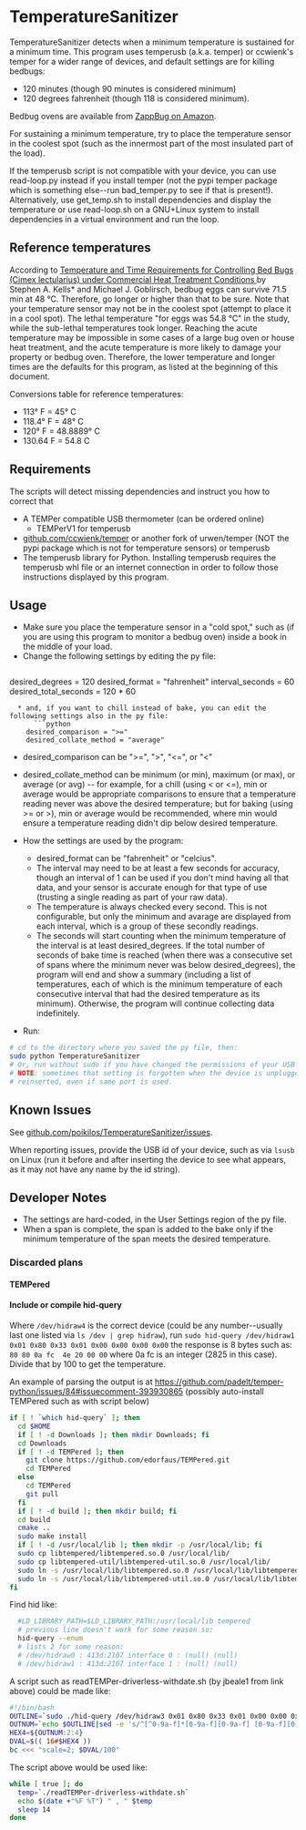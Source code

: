 # TemperatureSanitizer
TemperatureSanitizer detects when a minimum temperature is sustained for a minimum time. This program uses temperusb (a.k.a. temper) or ccwienk's temper for a wider range of devices, and default settings are for killing bedbugs:
- 120 minutes (though 90 minutes is considered minimum)
- 120 degrees fahrenheit (though 118 is considered minimum).

Bedbug ovens are available from [ZappBug on Amazon](https://www.amazon.com/s?k=ZappBug).

For sustaining a minimum temperature, try to place the temperature sensor in the coolest spot (such as the innermost part of the most insulated part of the load).

If the temperusb script is not compatible with your device, you can use read-loop.py instead if you install temper (not the pypi temper package which is something else--run bad_temper.py to see if that is present!). Alternatively, use get_temp.sh to install dependencies and display the temperature or use read-loop.sh on a GNU+Linux system to install dependencies in a virtual environment and run the loop.


## Reference temperatures
According to [Temperature and Time Requirements for Controlling Bed Bugs (Cimex lectularius) under Commercial Heat Treatment Conditions ](https://www.ncbi.nlm.nih.gov/pmc/articles/PMC4553552/) by Stephen A. Kells* and Michael J. Goblirsch, bedbug eggs can survive 71.5 min at 48 °C. Therefore, go longer or higher than that to be sure. Note that your temperature sensor may not be in the coolest spot (attempt to place it in a cool spot). The lethal temperature "for eggs was 54.8 °C" in the study, while the sub-lethal temperatures took longer. Reaching the acute temperature may be impossible in some cases of a large bug oven or house heat treatment, and the acute temperature is more likely to damage your property or bedbug oven. Therefore, the lower temperature and longer times are the defaults for this program, as listed at the beginning of this document.

Conversions table for reference temperatures:
- 113° F = 45° C
- 118.4° F = 48° C
- 120° F = 48.8889° C
- 130.64 F = 54.8 C


## Requirements
The scripts will detect missing dependencies and instruct you how to correct that
- A TEMPer compatible USB thermometer (can be ordered online)
  - TEMPerV1 for temperusb
- [github.com/ccwienk/temper](https://github.com/ccwienk/temper) or another fork of urwen/temper (NOT the pypi package which is not for temperature sensors) or temperusb
- The temperusb library for Python. Installing temperusb requires the temperusb whl file or an internet connection in order to follow those instructions displayed by this program.


## Usage
* Make sure you place the temperature sensor in a "cold spot," such as (if you are using this program to monitor a bedbug oven) inside a book in the middle of your load.
* Change the following settings by editing the py file:
  ```python
desired_degrees = 120
desired_format = "fahrenheit"
interval_seconds = 60
desired_total_seconds = 120 * 60
```
  * and, if you want to chill instead of bake, you can edit the following settings also in the py file:
      ```python
    desired_comparison = ">="
    desired_collate_method = "average"
```
  * desired_comparison can be ">=", ">", "<=", or "<"
  * desired_collate_method can be minimum (or min), maximum (or max), or average (or avg) -- for example, for a chill (using < or <=), min or average would be appropriate comparisons to ensure that a temperature reading never was above the desired temperature; but for baking (using >= or >), min or average would be recommended, where min would ensure a temperature reading didn't dip below desired temperature.

* How the settings are used by the program:
  * desired_format can be "fahrenheit" or "celcius".
  * The interval may need to be at least a few seconds for accuracy, though an interval of 1 can be used if you don't mind having all that data, and your sensor is accurate enough for that type of use (trusting a single reading as part of your raw data).
  * The temperature is always checked every second. This is not configurable, but only the minimum and avarage are displayed from each interval, which is a group of these secondly readings.
  * The seconds will start counting when the minimum temperature of the interval is at least desired_degrees. If the total number of seconds of bake time is reached (when there was a consecutive set of spans where the minimum never was below desired_degrees), the program will end and show a summary (including a list of temperatures, each of which is the minimum temperature of each consecutive interval that had the desired temperature as its minimum). Otherwise, the program will continue collecting data indefinitely.
* Run:
```bash
# cd to the directory where you saved the py file, then:
sudo python TemperatureSanitizer
# Or, run without sudo if you have changed the permissions of your USB device.
# NOTE: sometimes that setting is forgotten when the device is unplugged and
# reinserted, even if same port is used.
```


## Known Issues
See [github.com/poikilos/TemperatureSanitizer/issues](https://github.com/poikilos/TemperatureSanitizer/issues).

When reporting issues, provide the USB id of your device, such as via
`lsusb` on Linux (run it before and after inserting the device to see
what appears, as it may not have any name by the id string).

## Developer Notes
* The settings are hard-coded, in the User Settings region of the py file.
* When a span is complete, the span is added to the bake only if the minimum temperature of the span meets the desired temperature.

### Discarded plans
#### TEMPered

#### Include or compile hid-query
Where `/dev/hidraw4` is the correct device (could be any number--usually last one listed via `ls /dev | grep hidraw`),
run `sudo hid-query /dev/hidraw1 0x01 0x80 0x33 0x01 0x00 0x00 0x00 0x00`
the response is 8 bytes such as:
`80 80 0a fc  4e 20 00 00`
where 0a fc is an integer (2825 in this case). Divide that by 100 to get the temperature.

An example of parsing the output is at
<https://github.com/padelt/temper-python/issues/84#issuecomment-393930865>
(possibly auto-install TEMPered such as with script below)
```bash
if [ ! `which hid-query` ]; then
  cd $HOME
  if [ ! -d Downloads ]; then mkdir Downloads; fi
  cd Downloads
  if [ ! -d TEMPered ]; then
    git clone https://github.com/edorfaus/TEMPered.git
    cd TEMPered
  else
    cd TEMPered
    git pull
  fi
  if [ ! -d build ]; then mkdir build; fi
  cd build
  cmake ..
  sudo make install
  if [ ! -d /usr/local/lib ]; then mkdir -p /usr/local/lib; fi
  sudo cp libtempered/libtempered.so.0 /usr/local/lib/
  sudo cp libtempered-util/libtempered-util.so.0 /usr/local/lib/
  sudo ln -s /usr/local/lib/libtempered.so.0 /usr/local/lib/libtempered.so
  sudo ln -s /usr/local/lib/libtempered-util.so.0 /usr/local/lib/libtempered-util.so
fi
```

Find hid like:
```bash
  #LD_LIBRARY_PATH=$LD_LIBRARY_PATH:/usr/local/lib tempered
  # previous line doesn't work for some reason so:
  hid-query --enum
  # lists 2 for some reason:
  # /dev/hidraw0 : 413d:2107 interface 0 : (null) (null)
  # /dev/hidraw1 : 413d:2107 interface 1 : (null) (null)
```

A script such as readTEMPer-driverless-withdate.sh (by jbeale1 from link above) could be made like:
```bash
#!/bin/bash
OUTLINE=`sudo ./hid-query /dev/hidraw3 0x01 0x80 0x33 0x01 0x00 0x00 0x00 0x00|grep -A1 ^Response|tail -1`
OUTNUM=`echo $OUTLINE|sed -e 's/^[^0-9a-f]*[0-9a-f][0-9a-f] [0-9a-f][0-9a-f] \([0-9a-f][0-9a-f]\) \([0-9a-f][0-9a-f]\) .*$/0x\1\2/'`
HEX4=${OUTNUM:2:4}
DVAL=$(( 16#$HEX4 ))
bc <<< "scale=2; $DVAL/100"
```

The script above would be used like:
```bash
while [ true ]; do
  temp=`./readTEMPer-driverless-withdate.sh`
  echo $(date +"%F %T") " , " $temp
  sleep 14
done
```
